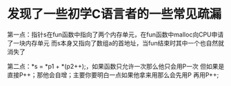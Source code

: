 # 发现了一些初学C语言者的一些常见疏漏
第一点：指针s在fun函数中指向了两个内存单元，在fun函数中malloc向CPU申请了一块内存单元
而s本身又指向了数组a的首地址，当fun结束时其中一个也自然就消失了

第二点：*s = *p1 + *(p2++);，如果函数只允许一次那么他只会用P一次
但如果是直接P++；那他会自增；主要你要明白一点如果他拿来用那么会先用P
再用P++;
